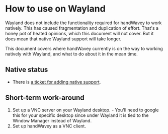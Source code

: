 # How to use on Wayland

Wayland does not include the functionality required for handWavey to work natively. This has caused fragmentation and duplication of effort. That's a honey pot of heated opinions, which this document will not cover. But it does mean that native Wayland support will take longer.

This document covers where handWavey currently is on the way to working natively with Wayland, and what to do about it in the mean time.

## Native status

* There is [a ticket for adding native support](https://github.com/ksandom/handWavey/issues/14).

## Short-term work-around

1. Set up a VNC server on your Wayland desktop. - You'll need to google this for your specific desktop since under Wayland it is tied to the Window Manager instead of Wayland.
1. Set up handWavey as a VNC client.
